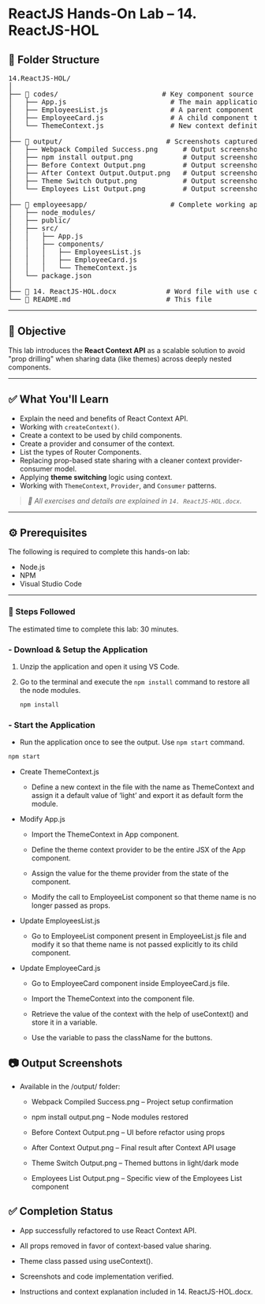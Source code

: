 # ReactJS Hands-On Lab – 14. ReactJS-HOL

## 📁 Folder Structure

<pre>14.ReactJS-HOL/
│
├── 📂 codes/                         # Key component source files before/after refactoring
│   ├── App.js                         # The main application component, where ThemeContext.Provider will be used.
│   ├── EmployeesList.js               # A parent component that previously passed theme via props, now updated to consume context implicitly.
│   ├── EmployeeCard.js                # A child component that will use useContext() to retrieve the theme directly from context.
│   └── ThemeContext.js                # New context definition file, where ThemeContext is created and exported.
│
├── 📂 output/                         # Screenshots captured during execution
│   ├── Webpack Compiled Success.png      # Output screenshot indicating successful webpack compilation
│   ├── npm install output.png            # Output screenshot showing the result of npm install
│   ├── Before Context Output.png         # Output screenshot showing UI before Context API refactor
│   ├── After Context Output.Output.png   # Output screenshot showing UI after Context API refactor
│   ├── Theme Switch Output.png           # Output screenshot demonstrating theme switching
│   └── Employees List Output.png         # Output screenshot of the Employees List component
│
├── 📂 employeesapp/                    # Complete working app using React Context API
│   ├── node_modules/
│   ├── public/
│   ├── src/
│   │   ├── App.js
│   │   ├── components/
│   │   │   ├── EmployeesList.js
│   │   │   ├── EmployeeCard.js
│   │   │   └── ThemeContext.js
│   └── package.json
│
├── 📄 14. ReactJS-HOL.docx            # Word file with use case and step-by-step tasks
└── 📄 README.md                       # This file</pre>


---

## 📌 Objective

This lab introduces the **React Context API** as a scalable solution to avoid "prop drilling" when sharing data (like themes) across deeply nested components. 

---

## ✅ What You'll Learn

* Explain the need and benefits of React Context API. 
* Working with `createContext()`. 
* Create a context to be used by child components.
* Create a provider and consumer of the context.
* List the types of Router Components.
* Replacing prop-based state sharing with a cleaner context provider-consumer model.
* Applying **theme switching** logic using context. 
* Working with `ThemeContext`, `Provider`, and `Consumer` patterns.

> *📝 All exercises and details are explained in `14. ReactJS-HOL.docx`.*

---

## ⚙️ Prerequisites

The following is required to complete this hands-on lab:
* Node.js
* NPM 
* Visual Studio Code

---

### 🚀 Steps Followed

The estimated time to complete this lab: 30 minutes. 

### - Download & Setup the Application

1.  Unzip the application and open it using VS Code.
2.  Go to the terminal and execute the `npm install` command to restore all the node modules. 

    ```bash
    npm install
    ``` 

### - Start the Application

- Run the application once to see the output. Use `npm start` command.

```bash
npm start
```
- Create ThemeContext.js 
    - Define a new context in the file with the name as ThemeContext and assign it a default value of ‘light’ and export it as default form the module. 

- Modify App.js 
    - Import the ThemeContext in App component. 

    - Define the theme context provider to be the entire JSX of the App component. 

    - Assign the value for the theme provider from the state of the component. 

    - Modify the call to EmployeeList component so that theme name is no longer passed as props. 

- Update EmployeesList.js 
    - Go to EmployeeList component present in EmployeeList.js file and modify it so that theme name is not passed explicitly to its child component. 

- Update EmployeeCard.js 
    - Go to EmployeeCard component inside EmployeeCard.js file. 

    - Import the ThemeContext into the component file. 

    - Retrieve the value of the context with the help of useContext() and store it in a variable. 

    - Use the variable to pass the className for the buttons. 

## 📷 Output Screenshots

- Available in the /output/ folder:

    - Webpack Compiled Success.png – Project setup confirmation

    - npm install output.png – Node modules restored

    - Before Context Output.png – UI before refactor using props

    - After Context Output.png – Final result after Context API usage

    - Theme Switch Output.png – Themed buttons in light/dark mode

    - Employees List Output.png – Specific view of the Employees List component

## ✅ Completion Status
- App successfully refactored to use React Context API.

- All props removed in favor of context-based value sharing.

- Theme class passed using useContext().

- Screenshots and code implementation verified.

- Instructions and context explanation included in 14. ReactJS-HOL.docx.
